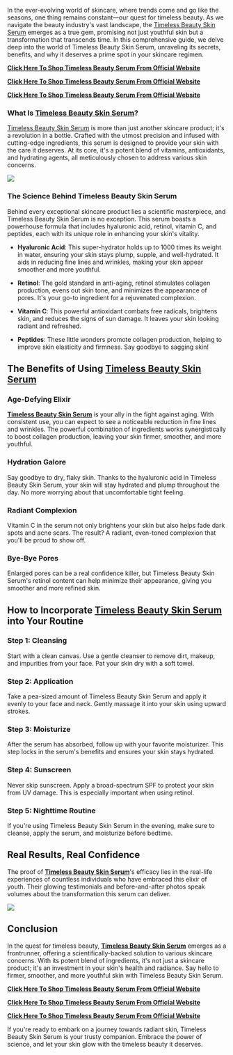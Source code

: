 In the ever-evolving world of skincare, where trends come and go like the seasons, one thing remains constant—our quest for timeless beauty. As we navigate the beauty industry's vast landscape, the [Timeless Beauty Skin Serum](https://groups.google.com/g/timeless-beauty-serum-pick/c/6dat6lXwseg) emerges as a true gem, promising not just youthful skin but a transformation that transcends time. In this comprehensive guide, we delve deep into the world of Timeless Beauty Skin Serum, unraveling its secrets, benefits, and why it deserves a prime spot in your skincare regimen.

**[Click Here To Shop Timeless Beauty Serum From Official Website](https://www.glitco.com/get-timeless-beauty-serum)**

**[Click Here To Shop Timeless Beauty Serum From Official Website](https://www.glitco.com/get-timeless-beauty-serum)**

**[Click Here To Shop Timeless Beauty Serum From Official Website](https://www.glitco.com/get-timeless-beauty-serum)**

### What Is [Timeless Beauty Skin Serum](https://lookerstudio.google.com/reporting/2fa24fc0-2b84-41df-a6a9-c2b00a3fca28/page/9xxbD)?

[Timeless Beauty Skin Serum](https://sites.google.com/view/timeless-beauty-serum-pick/home) is more than just another skincare product; it's a revolution in a bottle. Crafted with the utmost precision and infused with cutting-edge ingredients, this serum is designed to provide your skin with the care it deserves. At its core, it's a potent blend of vitamins, antioxidants, and hydrating agents, all meticulously chosen to address various skin concerns.

**[![](https://blogger.googleusercontent.com/img/b/R29vZ2xl/AVvXsEhxhZ-vX-YirZXVPu_42DNhAPvkvqT5fekJ3JxldpwHhiq1Du-2imNXMDJfAq8M2bqvMBYL7c1wju-VT2SDZhPFn1JJWE6oPJ2ERx66XqRTv674zz8Q8JWITAcf-RltgLGmHVDnI0BwTX_TSCPKASIVG-K605Knm0DRgQsSv2oci2YsVuYbF9xJlrRbY4U/w640-h444/Screenshot%20(1107).png)](https://www.glitco.com/get-timeless-beauty-serum)**

### The Science Behind Timeless Beauty Skin Serum

Behind every exceptional skincare product lies a scientific masterpiece, and Timeless Beauty Skin Serum is no exception. This serum boasts a powerhouse formula that includes hyaluronic acid, retinol, vitamin C, and peptides, each with its unique role in enhancing your skin's vitality.

*   **Hyaluronic Acid**: This super-hydrator holds up to 1000 times its weight in water, ensuring your skin stays plump, supple, and well-hydrated. It aids in reducing fine lines and wrinkles, making your skin appear smoother and more youthful.
    
*   **Retinol**: The gold standard in anti-aging, retinol stimulates collagen production, evens out skin tone, and minimizes the appearance of pores. It's your go-to ingredient for a rejuvenated complexion.
    
*   **Vitamin C**: This powerful antioxidant combats free radicals, brightens skin, and reduces the signs of sun damage. It leaves your skin looking radiant and refreshed.
    
*   **Peptides**: These little wonders promote collagen production, helping to improve skin elasticity and firmness. Say goodbye to sagging skin!
    

The Benefits of Using [Timeless Beauty Skin Serum](https://colab.research.google.com/drive/1uvja8lQOllt09yP56eqqAvnTq53wH5Vw#scrollTo=UFjxdkLfDgBm)
---------------------------------------------------------------------------------------------------------------------------------------------------

### Age-Defying Elixir

**[Timeless Beauty Skin Serum](https://timeless-beauty-skin-serum.blogspot.com/2023/09/timeless-beauty-serum-ageless-allure.html)** is your ally in the fight against aging. With consistent use, you can expect to see a noticeable reduction in fine lines and wrinkles. The powerful combination of ingredients works synergistically to boost collagen production, leaving your skin firmer, smoother, and more youthful.

### Hydration Galore

Say goodbye to dry, flaky skin. Thanks to the hyaluronic acid in Timeless Beauty Skin Serum, your skin will stay hydrated and plump throughout the day. No more worrying about that uncomfortable tight feeling.

### Radiant Complexion

Vitamin C in the serum not only brightens your skin but also helps fade dark spots and acne scars. The result? A radiant, even-toned complexion that you'll be proud to show off.

### Bye-Bye Pores

Enlarged pores can be a real confidence killer, but Timeless Beauty Skin Serum's retinol content can help minimize their appearance, giving you smoother and more refined skin.

How to Incorporate [Timeless Beauty Skin Serum](https://www.facebook.com/groups/860593642305254) into Your Routine
------------------------------------------------------------------------------------------------------------------

### Step 1: Cleansing

Start with a clean canvas. Use a gentle cleanser to remove dirt, makeup, and impurities from your face. Pat your skin dry with a soft towel.

### Step 2: Application

Take a pea-sized amount of Timeless Beauty Skin Serum and apply it evenly to your face and neck. Gently massage it into your skin using upward strokes.

### Step 3: Moisturize

After the serum has absorbed, follow up with your favorite moisturizer. This step locks in the serum's benefits and ensures your skin stays hydrated.

### Step 4: Sunscreen

Never skip sunscreen. Apply a broad-spectrum SPF to protect your skin from UV damage. This is especially important when using retinol.

### Step 5: Nighttime Routine

If you're using Timeless Beauty Skin Serum in the evening, make sure to cleanse, apply the serum, and moisturize before bedtime.

Real Results, Real Confidence
-----------------------------

The proof of **[Timeless Beauty Skin Serum](https://www.facebook.com/people/Timeless-Beauty-Serum-Review/61550686246706/)**'s efficacy lies in the real-life experiences of countless individuals who have embraced this elixir of youth. Their glowing testimonials and before-and-after photos speak volumes about the transformation this serum can deliver.

**[![](https://blogger.googleusercontent.com/img/b/R29vZ2xl/AVvXsEhxhZ-vX-YirZXVPu_42DNhAPvkvqT5fekJ3JxldpwHhiq1Du-2imNXMDJfAq8M2bqvMBYL7c1wju-VT2SDZhPFn1JJWE6oPJ2ERx66XqRTv674zz8Q8JWITAcf-RltgLGmHVDnI0BwTX_TSCPKASIVG-K605Knm0DRgQsSv2oci2YsVuYbF9xJlrRbY4U/w640-h444/Screenshot%20(1107).png)](https://www.glitco.com/get-timeless-beauty-serum)**

Conclusion
----------

In the quest for timeless beauty, **[Timeless Beauty Skin Serum](https://in.pinterest.com/pin/904168062672049623)** emerges as a frontrunner, offering a scientifically-backed solution to various skincare concerns. With its potent blend of ingredients, it's not just a skincare product; it's an investment in your skin's health and radiance. Say hello to firmer, smoother, and more youthful skin with Timeless Beauty Skin Serum.

**[Click Here To Shop Timeless Beauty Serum From Official Website](https://www.glitco.com/get-timeless-beauty-serum)**

**[Click Here To Shop Timeless Beauty Serum From Official Website](https://www.glitco.com/get-timeless-beauty-serum)**

**[Click Here To Shop Timeless Beauty Serum From Official Website](https://www.glitco.com/get-timeless-beauty-serum)**

If you're ready to embark on a journey towards radiant skin, Timeless Beauty Skin Serum is your trusty companion. Embrace the power of science, and let your skin glow with the timeless beauty it deserves.
